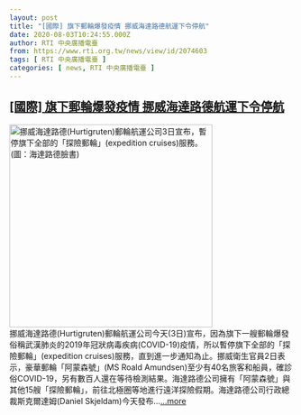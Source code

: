 ```yaml
---
layout: post
title: "[國際] 旗下郵輪爆發疫情 挪威海達路德航運下令停航"
date: 2020-08-03T10:24:55.000Z
author: RTI 中央廣播電臺
from: https://www.rti.org.tw/news/view/id/2074603
tags: [ RTI 中央廣播電臺 ]
categories: [ news, RTI 中央廣播電臺 ]
---
```

<!--1596450295000-->
[[國際] 旗下郵輪爆發疫情 挪威海達路德航運下令停航](https://www.rti.org.tw/news/view/id/2074603)
------

<div>
<img src="https://static.rti.org.tw/assets/thumbnails/2020/08/03/612247e445fb318ffa38faf210879c4a.jpg" width="360" alt="挪威海達路德(Hurtigruten)郵輪航運公司3日宣布，暫停旗下全部的「探險郵輪」(expedition cruises)服務。(圖：海達路德臉書)" title="挪威海達路德(Hurtigruten)郵輪航運公司3日宣布，暫停旗下全部的「探險郵輪」(expedition cruises)服務。(圖：海達路德臉書)"><br>挪威海達路德(Hurtigruten)郵輪航運公司今天(3日)宣布，因為旗下一艘郵輪爆發俗稱武漢肺炎的2019年冠狀病毒疾病(COVID-19)疫情，所以暫停旗下全部的「探險郵輪」(expedition cruises)服務，直到進一步通知為止。挪威衛生官員2日表示，豪華郵輪「阿蒙森號」(MS Roald Amundsen)至少有40名旅客和船員，確診俗COVID-19，另有數百人還在等待檢測結果。海達路德公司擁有「阿蒙森號」與其他15艘「探險郵輪」，前往北極圈等地進行遠洋探險假期。海達路德公司行政總裁斯克爾達姆(Daniel Skjeldam)今天發布...<a target="_blank" href="https://www.rti.org.tw/news/view/id/2074603">...more</a>
</div>
